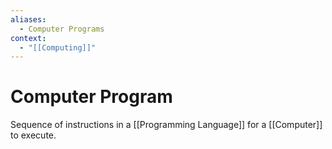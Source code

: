 ```yaml
---
aliases:
  - Computer Programs
context:
  - "[[Computing]]"
---
```


# Computer Program

Sequence of instructions in a [[Programming Language]] for a [[Computer]] to execute.
